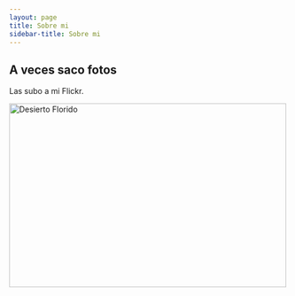 ```yaml
---
layout: page
title: Sobre mi
sidebar-title: Sobre mi
---
```



## A veces saco fotos
Las subo a mi Flickr.

<a data-flickr-embed="true" href="https://www.flickr.com/photos/fcasado/albums/72157685522794702" title="Desierto Florido"><img src="https://live.staticflickr.com/4410/37293171191_cdfce5d36f_h.jpg" width="500" height="332" alt="Desierto Florido"></a><script async src="//embedr.flickr.com/assets/client-code.js" charset="utf-8"></script>

